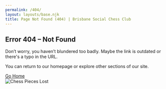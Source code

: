 ```yaml
---
permalink: /404/
layout: layouts/base.njk
title: Page Not Found (404) | Brisbane Social Chess Club
---
```


<section class="px-4 max-w-3xl mx-auto flex flex-col items-center gap-6">
  <!-- Heading -->
  <h2 class="text-center text-2xl md:text-3xl font-bold text-[#b7b4ed] uppercase mb-2">
    Error 404 – Not Found
  </h2>
  <!-- Description -->
  <p class="text-center text-white text-base md:text-lg mb-8">
    Don’t worry, you haven’t blundered too badly. Maybe the link is outdated or there's a typo in the URL.
  </p>
  <p class="text-center text-white text-base md:text-lg mb-8">
    You can return to our homepage or explore other sections of our site.
  </p>
  <!-- Button -->
  <div class="flex flex-col gap-3 mt-4 w-full max-w-xs">
    <a href="{{ '/' | url }}" class="w-full text-center py-3 px-6 bg-indigo-900 hover:bg-indigo-400 text-black font-bold rounded-full shadow-md hover:shadow-lg hover:-translate-y-1 transition transform">
      Go Home
    </a>
  </div>
  <!-- Image -->
  <img src="{{ '/assets/locations.jpg' | url }}" alt="Chess Pieces Lost" class="mt-6 rounded-lg w-full max-w-md object-cover" />
</section>
